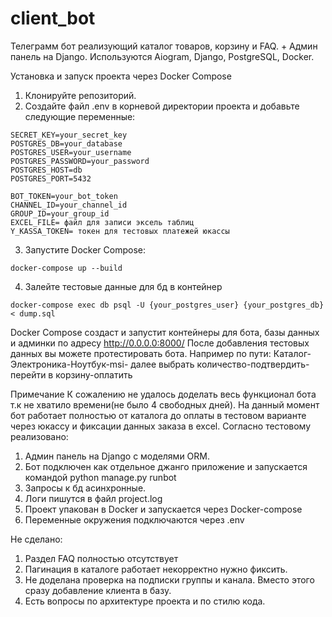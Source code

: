 # client_bot
Телеграмм бот реализующий каталог товаров, корзину и FAQ. + Админ панель на Django. Используются Aiogram, Django, PostgreSQL, Docker.

Установка и запуск проекта через Docker Compose

1. Клонируйте репозиторий.
2. Создайте файл .env в корневой директории проекта и добавьте следующие переменные:
```
SECRET_KEY=your_secret_key
POSTGRES_DB=your_database
POSTGRES_USER=your_username
POSTGRES_PASSWORD=your_password
POSTGRES_HOST=db
POSTGRES_PORT=5432

BOT_TOKEN=your_bot_token
CHANNEL_ID=your_channel_id
GROUP_ID=your_group_id
EXCEL_FILE= файл для записи эксель таблиц
Y_KASSA_TOKEN= токен для тестовых платежей юкассы
```
3. Запустите Docker Compose:
```
docker-compose up --build
```
4. Залейте тестовые данные для бд в контейнер
```
docker-compose exec db psql -U {your_postgres_user} {your_postgres_db} < dump.sql
```
Docker Compose создаст и запустит контейнеры для бота, базы данных и админки по адресу http://0.0.0.0:8000/ 
После добавления тестовых данных вы можете протестировать бота. Например по пути:
Каталог-Электроника-Ноутбук-msi- далее выбрать количество-подтвердить-перейти в корзину-оплатить

Примечание
К сожалению не удалось доделать весь функционал бота т.к не хватило времени(не было 4 свободных дней).
На данный момент бот работает полностью от каталога до оплаты в тестовом варианте через юкассу и фиксации данных заказа в excel.
Согласно тестовому реализовано:
1. Админ панель на Django с моделями ORM.
2. Бот подключен как отдельное джанго приложение и запускается командой python manage.py runbot 
3. Запросы к бд асинхронные.
4. Логи пишутся в файл project.log
5. Проект упакован в Docker и запускается через Docker-compose
6. Переменные окружения подключаются через .env

Не сделано:
1. Раздел FAQ полностью отсутствует
2. Пагинация в каталоге работает некорректно нужно фиксить.
3. Не доделана проверка на подписки группы и канала. Вместо этого сразу добавление клиента в базу.
4. Есть вопросы по архитектуре проекта и по стилю кода.
